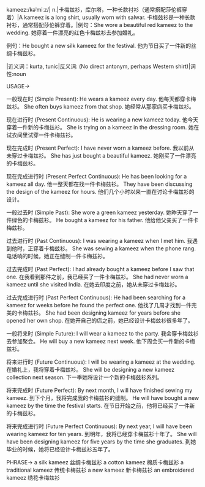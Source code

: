 kameez:/kəˈmiːz/| n.|卡梅兹衫，库尔塔，一种长款衬衫（通常搭配莎伦裤穿着）|A kameez is a long shirt, usually worn with salwar. 卡梅兹衫是一种长款衬衫，通常搭配莎伦裤穿着。|例句：She wore a beautiful red kameez to the wedding. 她穿着一件漂亮的红色卡梅兹衫去参加婚礼。

例句：He bought a new silk kameez for the festival. 他为节日买了一件新的丝绸卡梅兹衫。

|近义词：kurta, tunic|反义词: (No direct antonym, perhaps Western shirt)|词性:noun


USAGE->

一般现在时 (Simple Present):
He wears a kameez every day.  他每天都穿卡梅兹衫。
She often buys kameez from that shop. 她经常从那家店买卡梅兹衫。


现在进行时 (Present Continuous):
He is wearing a new kameez today. 他今天穿着一件新的卡梅兹衫。
She is trying on a kameez in the dressing room. 她在试衣间里试穿一件卡梅兹衫。


现在完成时 (Present Perfect):
I have never worn a kameez before. 我以前从未穿过卡梅兹衫。
She has just bought a beautiful kameez. 她刚买了一件漂亮的卡梅兹衫。


现在完成进行时 (Present Perfect Continuous):
He has been looking for a kameez all day. 他一整天都在找一件卡梅兹衫。
They have been discussing the design of the kameez for hours. 他们几个小时以来一直在讨论卡梅兹衫的设计。


一般过去时 (Simple Past):
She wore a green kameez yesterday. 她昨天穿了一件绿色的卡梅兹衫。
He bought a kameez for his father. 他给他父亲买了一件卡梅兹衫。


过去进行时 (Past Continuous):
I was wearing a kameez when I met him. 我遇到他时，正穿着卡梅兹衫。
She was sewing a kameez when the phone rang. 电话响的时候，她正在缝制一件卡梅兹衫。


过去完成时 (Past Perfect):
I had already bought a kameez before I saw that one. 在我看到那件之前，我已经买了一件卡梅兹衫。
She had never worn a kameez until she visited India. 在她去印度之前，她从未穿过卡梅兹衫。


过去完成进行时 (Past Perfect Continuous):
He had been searching for a kameez for weeks before he found the perfect one. 他找了几周才找到一件完美的卡梅兹衫。
She had been designing kameez for years before she opened her own shop. 在她开自己的店之前，她已经设计卡梅兹衫很多年了。


一般将来时 (Simple Future):
I will wear a kameez to the party. 我会穿卡梅兹衫去参加聚会。
He will buy a new kameez next week. 他下周会买一件新的卡梅兹衫。


将来进行时 (Future Continuous):
I will be wearing a kameez at the wedding.  在婚礼上，我将穿着卡梅兹衫。
She will be designing a new kameez collection next season. 下一季她将设计一个新的卡梅兹衫系列。


将来完成时 (Future Perfect):
By next month, I will have finished sewing my kameez. 到下个月，我将完成我的卡梅兹衫的缝制。
He will have bought a new kameez by the time the festival starts. 在节日开始之前，他将已经买了一件新的卡梅兹衫。


将来完成进行时 (Future Perfect Continuous):
By next year, I will have been wearing kameez for ten years. 到明年，我将已经穿卡梅兹衫十年了。
She will have been designing kameez for five years by the time she graduates. 到她毕业的时候，她将已经设计卡梅兹衫五年了。



PHRASE->
a silk kameez 丝绸卡梅兹衫
a cotton kameez 棉质卡梅兹衫
a traditional kameez  传统卡梅兹衫
a new kameez 新卡梅兹衫
an embroidered kameez  绣花卡梅兹衫
